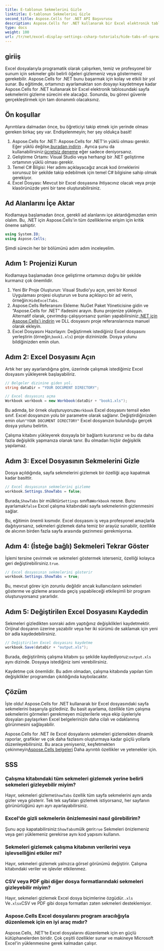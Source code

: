 ```yaml
---
title: E-tablonun Sekmelerini Gizle
linktitle: E-tablonun Sekmelerini Gizle
second_title: Aspose.Cells for .NET API Başvurusu
description: Aspose.Cells for .NET kullanarak bir Excel elektronik tablosundaki sekmeleri gizleyin. Sadece birkaç basit adımda sayfa sekmelerini programatik olarak nasıl gizleyeceğinizi ve göstereceğinizi öğrenin.
type: docs
weight: 100
url: /tr/net/excel-display-settings-csharp-tutorials/hide-tabs-of-spreadsheet/
---
```

## giriiş

Excel dosyalarıyla programatik olarak çalışırken, temiz ve profesyonel bir sunum için sekmeler gibi belirli öğeleri gizlemeniz veya göstermeniz gerekebilir. Aspose.Cells for .NET bunu başarmak için kolay ve etkili bir yol sunar. Bu eğitimde, ortamınızı ayarlamaktan son dosyayı kaydetmeye kadar Aspose.Cells for .NET kullanarak bir Excel elektronik tablosundaki sayfa sekmelerini gizleme sürecini ele alacağız. Sonunda, bu görevi güvenle gerçekleştirmek için tam donanımlı olacaksınız.

## Ön koşullar

Ayrıntılara dalmadan önce, bu öğreticiyi takip etmek için yerinde olması gereken birkaç şey var. Endişelenmeyin; her şey oldukça basit!

1.  Aspose.Cells for .NET: Aspose.Cells for .NET'in yüklü olması gerekir. Eğer yüklü değilse,[buradan indirin](https://releases.aspose.com/cells/net/) . Ayrıca şunu da kullanabilirsiniz:[ücretsiz deneme](https://releases.aspose.com/) eğer sadece deniyorsanız.
2. Geliştirme Ortamı: Visual Studio veya herhangi bir .NET geliştirme ortamının yüklü olması gerekir.
3. Temel C# Bilgisi: Her adımı açıklayacağız ancak kod örneklerini sorunsuz bir şekilde takip edebilmek için temel C# bilgisine sahip olmak gerekiyor.
4. Excel Dosyası: Mevcut bir Excel dosyasına ihtiyacınız olacak veya proje klasörünüzde yeni bir tane oluşturabilirsiniz.

## Ad Alanlarını İçe Aktar

Kodlamaya başlamadan önce, gerekli ad alanlarını içe aktardığımızdan emin olalım. Bu, .NET için Aspose.Cells'in tüm özelliklerine erişim için kritik öneme sahiptir.

```csharp
using System.IO;
using Aspose.Cells;
```

Şimdi sürecin her bir bölümünü adım adım inceleyelim.

## Adım 1: Projenizi Kurun

Kodlamaya başlamadan önce geliştirme ortamınızı doğru bir şekilde kurmanız çok önemlidir.

1.  Yeni Bir Proje Oluşturun: Visual Studio'yu açın, yeni bir Konsol Uygulaması projesi oluşturun ve buna açıklayıcı bir ad verin, örneğin:`HideExcelTabs`.
2. Aspose.Cells Referansını Ekleme: NuGet Paket Yöneticisine gidin ve “Aspose.Cells for .NET” ifadesini arayın. Bunu projenize yükleyin.
 Alternatif olarak, çevrimdışı çalışıyorsanız şunları yapabilirsiniz:[.NET için Aspose.Cells'i indirin](https://releases.aspose.com/cells/net/) ve DLL dosyasını proje referanslarınıza manuel olarak ekleyin.
3. Excel Dosyasını Hazırlayın: Değiştirmek istediğiniz Excel dosyasını yerleştirin (örneğin,`book1.xls`) proje dizininizde. Dosya yolunu bildiğinizden emin olun.

## Adım 2: Excel Dosyasını Açın

Artık her şey ayarlandığına göre, üzerinde çalışmak istediğimiz Excel dosyasını yükleyerek başlayabiliriz.

```csharp
// Belgeler dizinine giden yol.
string dataDir = "YOUR DOCUMENT DIRECTORY";

// Excel dosyasını açma
Workbook workbook = new Workbook(dataDir + "book1.xls");
```

 Bu adımda, bir örnek oluşturuyoruz`Workbook` Excel dosyasını temsil eden sınıf. Excel dosyanızın yolu bir parametre olarak sağlanır. Değiştirdiğinizden emin olun`"YOUR DOCUMENT DIRECTORY"` Excel dosyanızın bulunduğu gerçek dosya yolunu belirtin.

Çalışma kitabını yükleyerek dosyayla bir bağlantı kurarsınız ve bu da daha fazla değişiklik yapmanıza olanak tanır. Bu olmadan hiçbir değişiklik yapılamaz.

## Adım 3: Excel Dosyasının Sekmelerini Gizle

Dosya açıldığında, sayfa sekmelerini gizlemek bir özelliği açıp kapatmak kadar basittir.

```csharp
// Excel dosyasının sekmelerini gizleme
workbook.Settings.ShowTabs = false;
```

 Burada,`ShowTabs` bir mülktür`Settings` sınıfta`Workbook` nesne. Bunu ayarlamak`false` Excel çalışma kitabındaki sayfa sekmelerinin gizlenmesini sağlar.

Bu, eğitimin önemli kısmıdır. Excel dosyasını iş veya profesyonel amaçlarla dağıtıyorsanız, sekmeleri gizlemek daha temiz bir arayüz sunabilir, özellikle de alıcının birden fazla sayfa arasında gezinmesi gerekmiyorsa.

## Adım 4: (İsteğe bağlı) Sekmeleri Tekrar Göster

 İşlemi tersine çevirmek ve sekmeleri göstermek isterseniz, özelliği kolayca geri değiştirebilirsiniz.`true`.

```csharp
// Excel dosyasının sekmelerini gösterir
workbook.Settings.ShowTabs = true;
```

Bu, mevcut görev için zorunlu değildir ancak kullanıcıların sekmeleri gösterme ve gizleme arasında geçiş yapabileceği etkileşimli bir program oluşturuyorsanız yararlıdır.

## Adım 5: Değiştirilen Excel Dosyasını Kaydedin

Sekmeleri gizledikten sonraki adım yaptığınız değişiklikleri kaydetmektir. Orijinal dosyanın üzerine yazabilir veya her iki sürümü de saklamak için yeni bir adla kaydedebilirsiniz.

```csharp
// Değiştirilen Excel dosyasını kaydetme
workbook.Save(dataDir + "output.xls");
```

 Burada, değiştirilmiş çalışma kitabını şu şekilde kaydediyoruz:`output.xls` aynı dizinde. Dosyaya istediğiniz ismi verebilirsiniz.

Kaydetme çok önemlidir. Bu adım olmadan, çalışma kitabında yapılan tüm değişiklikler programdan çıkıldığında kaybolacaktır.

## Çözüm

İşte oldu! Aspose.Cells for .NET kullanarak bir Excel dosyasındaki sayfa sekmelerini başarıyla gizlediniz. Bu basit ayarlama, özellikle tüm çalışma sekmelerini görmeleri gerekmeyen müşterilerle veya ekip üyeleriyle dosyaları paylaşırken Excel belgelerinizin daha cilalı ve odaklanmış görünmesini sağlayabilir.

 Aspose.Cells for .NET ile Excel dosyalarını sekmeleri gizlemekten dinamik raporlar, grafikler ve çok daha fazlasını oluşturmaya kadar güçlü yollarla düzenleyebilirsiniz. Bu araca yeniyseniz, keşfetmekten çekinmeyin[Aspose.Cells belgeleri](https://reference.aspose.com/cells/net/) Daha ayrıntılı özellikler ve yetenekler için.

## SSS

### Çalışma kitabındaki tüm sekmeleri gizlemek yerine belirli sekmeleri gizleyebilir miyim?  
 Hayır, sekmeleri gizleme`ShowTabs` özellik tüm sayfa sekmelerini aynı anda gizler veya gösterir. Tek tek sayfaları gizlemek istiyorsanız, her sayfanın görünürlüğünü ayrı ayrı ayarlayabilirsiniz.

### Excel'de gizli sekmelerin önizlemesini nasıl görebilirim?  
 Şunu açıp kapatabilirsiniz:`ShowTabs`mülk geri`true` Sekmeleri önizlemeniz veya geri yüklemeniz gerekirse aynı kod yapısını kullanın.

### Sekmeleri gizlemek çalışma kitabının verilerini veya işlevselliğini etkiler mi?  
Hayır, sekmeleri gizlemek yalnızca görsel görünümü değiştirir. Çalışma kitabındaki veriler ve işlevler etkilenmez.

### CSV veya PDF gibi diğer dosya formatlarındaki sekmeleri gizleyebilir miyim?  
 Hayır, sekmeleri gizlemek Excel dosya biçimlerine özgüdür.`.xls` Ve`.xlsx`CSV ve PDF gibi dosya formatları zaten sekmeleri desteklemiyor.

### Aspose.Cells Excel dosyalarını program aracılığıyla düzenlemek için en iyi araç mıdır?  
Aspose.Cells, .NET'te Excel dosyalarını düzenlemek için en güçlü kütüphanelerden biridir. Çok çeşitli özellikler sunar ve makineye Microsoft Excel'in yüklenmesine gerek kalmadan çalışır.